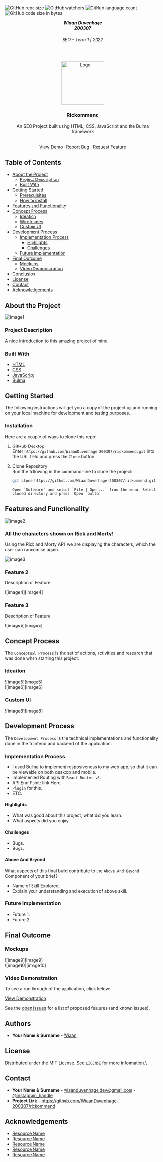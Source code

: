 <!-- REPLACE ALL THE [WiaanDuvenhage-200307] TEXT WITH YOUR GITHUB PROFILE NAME & THE [rickommend] WITH THE NAME OF YOUR GITHUB PROJECT -->

<!-- Repository Information & Links-->
<br />

![GitHub repo size](https://img.shields.io/github/repo-size/WiaanDuvenhage-200307/rickommend)
![GitHub watchers](https://img.shields.io/github/watchers/WiaanDuvenhage-200307/rickommend)
![GitHub language count](https://img.shields.io/github/languages/count/WiaanDuvenhage-200307/rickommend)
![GitHub code size in bytes](https://img.shields.io/github/languages/code-size/WiaanDuvenhage-200307/rickommend)

<!-- HEADER SECTION -->
<h5 align="center" style="padding:0;margin:0;">Wiaan Duvenhage</h5>
<h5 align="center" style="padding:0;margin:0;">200307</h5>
<h6 align="center">SEO - Term 1 | 2022</h6>
</br>
<p align="center">

  <a href="https://github.com/WiaanDuvenhage-200307/rickommend">
    <img src="assets\img\rickommend-logo.png" alt="Logo" width="140" height="140">
  </a>
  
  <h3 align="center">Rickommend</h3>

  <p align="center">
    An SEO Project built using HTML, CSS, JavaScript and the Bulma framework <br>
    
   <br />
   <br />
   <a href="path/to/demonstration/video">View Demo</a> <!-- !Upload Youtube Video to paste here -->
    ·
    <a href="https://github.com/WiaanDuvenhage-200307/rickommend/issues">Report Bug</a>
    ·
    <a href="https://github.com/WiaanDuvenhage-200307/rickommend/issues">Request Feature</a>
</p>
<!-- TABLE OF CONTENTS -->

## Table of Contents

- [About the Project](#about-the-project)
  - [Project Description](#project-description)
  - [Built With](#built-with)
- [Getting Started](#getting-started)
  - [Prerequisites](#prerequisites)
  - [How to install](#how-to-install)
- [Features and Functionality](#features-and-functionality)
- [Concept Process](#concept-process)
  - [Ideation](#ideation)
  - [Wireframes](#wireframes)
  - [Custom UI](#user-flow)
- [Development Process](#development-process)
  - [Implementation Process](#implementation-process)
    - [Highlights](#highlights)
    - [Challenges](#challenges)
  - [Future Implementation](#peer-reviews)
- [Final Outcome](#final-outcome)
  - [Mockups](#mockups)
  - [Video Demonstration](#video-demonstration)
- [Conclusion](#conclusion)
- [License](#license)
- [Contact](#contact)
- [Acknowledgements](#acknowledgements)

<!--PROJECT DESCRIPTION-->

## About the Project

<!-- header image of project -->

![image1](assets/img/rickommend-logo.png)

### Project Description

A nice introduction to this amazing project of mine.

### Built With

- [HTML](https://whatwg.org/)
- [CSS](https://www.w3.org/Style/CSS/Overview.en.html)
- [JavaScript](path/to/technology/website)
- [Bulma](https://bulma.io/)

<!-- GETTING STARTED -->
<!-- Make sure to add appropriate information about what prerequesite technologies the user would need and also the steps to install your project on their own mashines -->

## Getting Started

The following instructions will get you a copy of the project up and running on your local machine for development and testing purposes.

### Installation

Here are a couple of ways to clone this repo:

1.  GitHub Desktop </br>
    Enter `https://github.com/WiaanDuvenhage-200307/rickommend.git` into the URL field and press the `Clone` button.

2.  Clone Repository </br>
    Run the following in the command-line to clone the project:

    ```sh
    git clone https://github.com/WiaanDuvenhage-200307/rickommend.git
    ```

        Open `Software` and select `File | Open...` from the menu. Select cloned directory and press `Open` button

<!-- FEATURES AND FUNCTIONALITY-->
<!-- You can add the links to all of your imagery at the bottom of the file as references -->

## Features and Functionality

<!-- note how you can use your gitHub link. Just make a path to your assets folder -->

![image2](assets/img/Mockup1.jpg)

### All the characters shown on Rick and Morty!

Using the Rick and Morty API, we are displaying the characters, which the user can randomise again.

![image3](https://raw.githubusercontent.com/WiaanDuvenhage-200307/rickommend/assets/img/Mockup2.jpg)

### Feature 2

Description of Feature

![image4][image4]

### Feature 3

Description of Feature

![image5][image5]

<!-- CONCEPT PROCESS -->
<!-- Briefly explain your concept ideation process -->
<!-- here you will add things like wireframing, data structure planning, anything that shows your process. You need to include images-->

## Concept Process

The `Conceptual Process` is the set of actions, activities and research that was done when starting this project.

### Ideation

![image5][image5]
<br>
![image6][image6]

### Custom UI

![image8][image8]

<!-- DEVELOPMENT PROCESS -->

## Development Process

The `Development Process` is the technical implementations and functionality done in the frontend and backend of the application.

### Implementation Process

<!-- stipulate all of the functionality you included in the project -->
<!-- This is your time to shine, explain the technical nuances of your project, how did you achieve the final outcome!-->

- I used Bulma to implement resposiveness to my web app, so that it can be viewable on both desktop and mobile.
- Implemented Routing with `React-Router v6`.
- API End Point: link Here
- `Plugin` for this.
- ETC.

#### Highlights

<!-- stipulated the highlight you experienced with the project -->

- What was good about this project, what did you learn.
- What aspects did you enjoy.

#### Challenges

<!-- stipulated the challenges you faced with the project and why you think you faced it or how you think you'll solve it (if not solved) -->

- Bugs.
- Bugs.

#### Above And Beyond

What aspects of this final build contribute to the `Above And Beyond` Component of your brief?

<!-- what did you learn outside of the classroom and implement into your project-->

- Name of Skill Explored.
- Explain your understanding and execution of above skill.

### Future Implementation

<!-- stipulate functionality and improvements that can be implemented in the future. -->

- Future 1.
- Future 2.

<!-- MOCKUPS -->

## Final Outcome

### Mockups

![image9][image9]
<br>
![image10][image10]

<!-- VIDEO DEMONSTRATION -->

### Video Demonstration

To see a run through of the application, click below:

[View Demonstration](path/to/video/demonstration)

See the [open issues](https://github.com/WiaanDuvenhage-200307/rickommend/issues) for a list of proposed features (and known issues).

<!-- AUTHORS -->

## Authors

- **Your Name & Surname** - [Wiaan](https://github.com/WiaanDuvenhage-200307)

<!-- LICENSE -->

## License

Distributed under the MIT License. See `LICENSE` for more information.\

<!-- LICENSE -->

## Contact

- **Your Name & Surname** - [wiaanduvenhage.dev@gmail.com](mailto:wiaanduvenhage.dev@gmail.com) - [@instagram_handle](https://www.instagram.com/double.u.dee.designs/)
- **Project Link** - https://github.com/WiaanDuvenhage-200307/rickommend

<!-- ACKNOWLEDGEMENTS -->

## Acknowledgements

<!-- all resources that you used and Acknowledgements here -->

- [Resource Name](path/to/resource)
- [Resource Name](path/to/resource)
- [Resource Name](path/to/resource)
- [Resource Name](path/to/resource)
- [Resource Name](path/to/resource)
